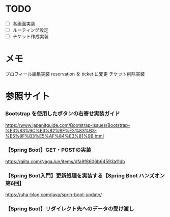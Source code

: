 # TODO
- [ ] 各画面実装
- [ ] ルーティング設定
- [ ] チケット作成実装

# メモ
プロフィール編集実装
reservation を ticket に変更
チケット削除実装

# 参照サイト
### Bootstrap を使用したボタンの右寄せ実装ガイド
https://www.japanitguide.com/Bootstrap-issues/Bootstrap-%E3%83%9C%E3%82%BF%E3%83%B3-%E5%8F%B3%E5%AF%84%E3%81%9B.html

### 【Spring Boot】GET・POSTの実装
https://qiita.com/NagaJun/items/dfa9f8606b64593a11db

### 【Spring Boot入門】更新処理を実装する【Spring Boot ハンズオン第6回】
https://uha-blog.com/java/sprin-boot-update/

### 【Spring Boot】リダイレクト先へのデータの受け渡し
https://zenn.dev/peishim/articles/fe3f96c5e1b513

### Spring Boot + Spring Data JPA複数のテーブル結合について
https://qiita.com/wataru908/items/f30332d48917c38220d5

### Spring Bootでデータの削除機能を作る
https://qiita.com/Alpaca0211/items/ada222e718def414112c
